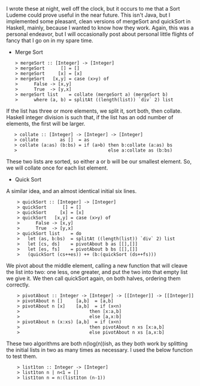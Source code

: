 I wrote these at night, well off the clock, but it occurs to me that a Sort Ludeme could
prove useful in the near future. This isn't Java, but I implemented some pleasant, clean
versions of mergeSort and quickSort in Haskell, mainly, because I wanted to know how they work. Again, 
this was a personal endeavor, but I will occasionally post about personal little flights of fancy
that I go on in my spare time. 


 - Merge Sort

       > mergeSort :: [Integer] -> [Integer]
       > mergeSort      [] = []
       > mergeSort     [x] = [x]
       > mergeSort   [x,y] = case (x>y) of
       >      False -> [x,y]
       >      True  -> [y,x]  
       > mergeSort list    = collate (mergeSort a) (mergeSort b)
       >      where (a, b) = splitAt ((length(list)) `div` 2) list
       
If the list has three or more elements, we split it, sort both, then collate. Haskell integer division
is such that, if the list has an odd number of elements, the first will be larger.

       > collate :: [Integer] -> [Integer] -> [Integer]
       > collate        as []  = as
       > collate (a:as) (b:bs) = if (a>b) then b:collate (a:as) bs 
       >                                  else a:collate as (b:bs)
    
These two lists are sorted, so either a or b will be our smallest element. So, we will collate once 
for each list element. 


 - Quick Sort

A similar idea, and an almost identical initial six lines.

        > quickSort :: [Integer] -> [Integer]
        > quickSort      [] = []
        > quickSort     [x] = [x]
        > quickSort   [x,y] = case (x>y) of
        >      False -> [x,y]
        >      True  -> [y,x]  
        > quickSort list    = do
        >   let (as, b:bs)  = splitAt ((length(list)) `div` 2) list
        >   let [cs, ds]    = pivotAbout b as [[],[]]
        >   let [es, fs]    = pivotAbout b bs [[],[]]
        >   (quickSort (cs++es)) ++ (b:(quickSort (ds++fs)))
        
We pivot about the middle element, calling a new function that will cleave the list into two: one less,
one greater, and put the two into that empty list we give it. We then call quickSort again, on both 
halves, ordering them correctly. 
        
        > pivotAbout :: Integer -> [Integer] -> [[Integer]] -> [[Integer]]
        > pivotAbout n []     [a,b]  = [a,b]
        > pivotAbout n [x]    [a,b]  = if (x<n) 
        >                          then [x:a,b] 
        >                          else [a,x:b]
        > pivotAbout n (x:xs) [a,b]  = if (x<n) 
        >                          then pivotAbout n xs [x:a,b] 
        >                          else pivotAbout n xs [a,x:b]
       
These two algorithms are both n(log(n))ish, as they both work by splitting the initial lists in two as 
many times as necessary. I used the below function to test them. 
        
        
        > list1ton :: Integer -> [Integer]
        > list1ton n | n<1 = []
        > list1ton n = n:(list1ton (n-1))
